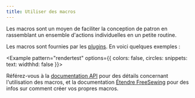 ```yaml
---
title: Utiliser des macros
---
```


Les macros sont un moyen de faciliter la conception de patron en rassemblant un ensemble d'actions individuelles en un petite routine.

Les macros sont fournies par les [plugins](/plugins/). En voici quelques exemples :

<Example pattern="rendertest" options={{ colors: false, circles: snippets: text: widthhd: false }}>

Référez-vous à la [documentation API](/api/part#macro) pour des détails concernant l'utilisation des macros, et la documentation [Étendre FreeSewing](/extend) pour des infos sur comment créer vos propres macros.